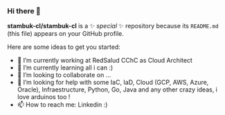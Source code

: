 ### Hi there 👋

**stambuk-cl/stambuk-cl** is a ✨ _special_ ✨ repository because its `README.md` (this file) appears on your GitHub profile.

Here are some ideas to get you started:

- 🔭 I’m currently working at RedSalud CChC as Cloud Architect
- 🌱 I’m currently learning all i can :)
- 👯 I’m looking to collaborate on ...
- 🤔 I’m looking for help with some IaC, IaD, Cloud (GCP, AWS, Azure, Oracle), Infraestructure, Python, Go, Java and any other crazy ideas, i love arduinos too !
- 📫 How to reach me: Linkedin :) 

